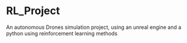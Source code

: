 # RL_Project
An autonomous Drones simulation project, using an unreal engine and a python using reinforcement learning methods
